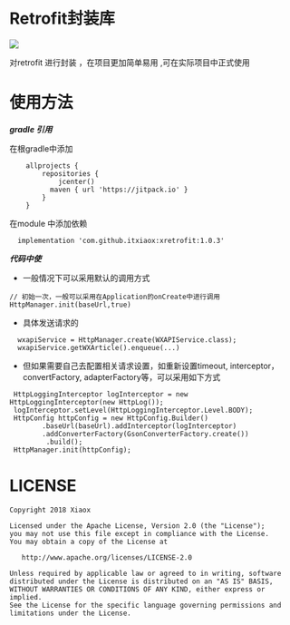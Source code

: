 # Retrofit封装库

[![](https://jitpack.io/v/itxiaox/xretrofit.svg)](https://jitpack.io/#itxiaox/xretrofit)

 对retrofit 进行封装 ，在项目更加简单易用  ,可在实际项目中正式使用

# 使用方法
***gradle 引用***

在根gradle中添加
    
```
    allprojects {
        repositories {
            jcenter()
          maven { url 'https://jitpack.io' }
        }
    }
   ```
   
在module 中添加依赖
```
  implementation 'com.github.itxiaox:xretrofit:1.0.3'
  ```

***代码中使***

 - 一般情况下可以采用默认的调用方式
    
```
// 初始一次，一般可以采用在Application的onCreate中进行调用
HttpManager.init(baseUrl,true)
```

- 具体发送请求的
 
```
  wxapiService = HttpManager.create(WXAPIService.class);
  wxapiService.getWXArticle().enqueue(...)
```
-  但如果需要自己去配置相关请求设置，如重新设置timeout, interceptor，convertFactory, adapterFactory等，可以采用如下方式

```
 HttpLoggingInterceptor logInterceptor = new HttpLoggingInterceptor(new HttpLog());
 logInterceptor.setLevel(HttpLoggingInterceptor.Level.BODY);
 HttpConfig httpConfig = new HttpConfig.Builder()
        .baseUrl(baseUrl).addInterceptor(logInterceptor)
        .addConverterFactory(GsonConverterFactory.create())
         .build();
 HttpManager.init(httpConfig);
```



 # LICENSE

    Copyright 2018 Xiaox

    Licensed under the Apache License, Version 2.0 (the "License");
    you may not use this file except in compliance with the License.
    You may obtain a copy of the License at

       http://www.apache.org/licenses/LICENSE-2.0

    Unless required by applicable law or agreed to in writing, software
    distributed under the License is distributed on an "AS IS" BASIS,
    WITHOUT WARRANTIES OR CONDITIONS OF ANY KIND, either express or implied.
    See the License for the specific language governing permissions and
    limitations under the License.

